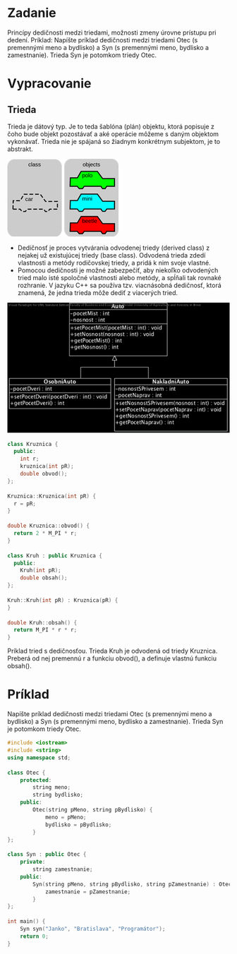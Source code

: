 # Zadanie

Princípy dedičnosti medzi triedami, možnosti zmeny úrovne prístupu pri dedení.
Príklad: Napíšte príklad dedičnosti medzi triedami Otec (s premennými meno a bydlisko) a Syn (s premennými meno, bydlisko a zamestnanie). Trieda Syn je potomkom triedy Otec.

# Vypracovanie

## Trieda

Trieda je dátový typ. Je to teda šablóna (plán) objektu, ktorá popisuje z čoho bude objekt pozostávať a aké operácie môžeme s daným objektom vykonávať. Trieda nie je spájaná so žiadnym konkrétnym subjektom, je to abstrakt.

![auta](auta.png)

- Dedičnosť je proces vytvárania odvodenej triedy (derived class) z nejakej už existujúcej triedy (base class). Odvodená trieda zdedí vlastnosti a metódy rodičovskej triedy, a pridá k nim svoje vlastné.
- Pomocou dedičnosti je možné zabezpečiť, aby niekoľko odvodených tried malo isté spoločné vlastnosti alebo metódy, a spĺňali tak rovnaké rozhranie. V jazyku C++ sa používa tzv. viacnásobná dedičnosť, ktorá znamená, že jedna trieda môže dediť z viacerých tried.

![ahoooj :3](dedicnost.png)

```cpp
class Kruznica {
  public:
    int r;
    kruznica(int pR);
    double obvod();
};

Kruznica::Kruznica(int pR) {
  r = pR;
}

double Kruznica::obvod() {
  return 2 * M_PI * r;
}

class Kruh : public Kruznica {
  public:
    Kruh(int pR);
    double obsah();
};

Kruh::Kruh(int pR) : Kruznica(pR) {
}

double Kruh::obsah() {
  return M_PI * r * r;
}
```

Príklad tried s dedičnosťou. Trieda Kruh je odvodená od triedy Kruznica. Preberá od nej premennú r a funkciu obvod(), a definuje vlastnú funkciu obsah().

# Príklad

Napíšte príklad dedičnosti medzi triedami Otec (s premennými meno a bydlisko) a Syn (s premennými meno, bydlisko a zamestnanie). Trieda Syn je potomkom triedy Otec.

```cpp
#include <iostream>
#include <string>
using namespace std;

class Otec {
    protected:
        string meno;
        string bydlisko;
    public:
        Otec(string pMeno, string pBydlisko) {
            meno = pMeno;
            bydlisko = pBydlisko;
        }
};

class Syn : public Otec {
    private:
        string zamestnanie;
    public:
        Syn(string pMeno, string pBydlisko, string pZamestnanie) : Otec(pMeno, pBydlisko) {
            zamestnanie = pZamestnanie;
        }
};

int main() {
    Syn syn("Janko", "Bratislava", "Programátor");
    return 0;
}
```